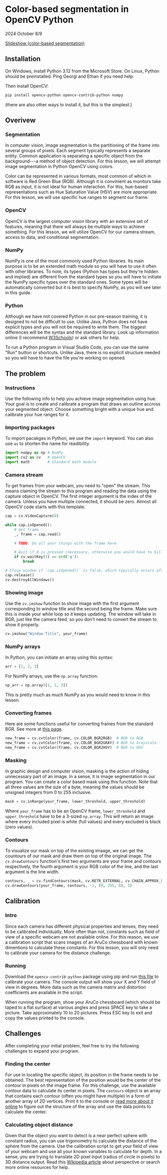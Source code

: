 # Color-based segmentation in OpenCV Python

2024 October 8/9

[Slideshow (color-based segmentation)](https://docs.google.com/presentation/d/1IMgoiuJn4d6MBo8bgtqWCU0rHaVIX8sB9S1IGK5x0JQ/edit?usp=sharing)

## Installation

On Windows, install Python 3.12 from the Microsoft Store. On Linux, Python should be preinstalled. Ping Georgi and Ethan if you need help.

Then install OpenCV:
```bash
pip install opencv-python opencv-contrib-python numpy
```

(there are also other ways to install it, but this is the simplest.)

## Overivew

### Segmentation

In computer vision, image segmentation is the partitioning of the frame into several groups of pixels. Each segment typically represents a separate entity. Common application is separating a specific object from the background---a method of object detection. For this lesson, we will attempt image segmentation in Python OpenCV using colors.

Color can be represented in various formats, most common of which in software is Red Green Blue (RGB). Although it is convinient as monitors take RGB as input, it is not ideal for human interaction. For this, hue-based representations such as Hue Saturation Value (HSV) are more appropriate. For this lesson, we will use specific hue ranges to segment our frame.

### OpenCV

OpenCV is the largest computer vision library with an extensive set of features, meaning that there will always be multiple ways to achieve something. For this lesson, we will utilize OpenCV for our camera stream, access to data, and conditional segmentation.

### NumPy

NumPy is one of the most commonly used Python libraries. Its main purpose is to be an extended math module so you will have to use it often with other libraries. To note, its types (Python has types but they're hidden and implied) are different from the standard types so you will have to initiate the NumPy specific types over the standard ones. Some types will be automatically converted but it is best to specify NumPy, as you will see later in this guide.

### Python

Although we have not covered Python in our pre-season training, it is designed to not be difficult to use. Unlike Java, Python does not have explicit types and you will not be required to write them. The biggest differences will be the syntax and the standard library. Look up information online (I recommend [W3Schools](https://www.w3schools.com/python/)) or ask others for help.

To run a Python program in Visual Studio Code, you can use the same "Run" button or shortcuts. Unlike Java, there is no explicit structure needed so you will have to have the file you're working on opened.

## The problem

### Instructions

Use the following info to help you achieve image segmentation using hue. Your goal is to create and calibrate a program that draws an outline accross your segmented object. Choose something bright with a unique hue and calibrate your hue ranges for it.

### Importing packages

To import pacakges in Python, we use the `import` keyword. You can also use `as` to shorten the name for readibility.

```py
import numpy as np # NumPy
import cv2 as cv   # OpenCV
import math        # Standard math module
```

### Camera stream

To get frames from your webcam, you need to "open" the stream. This means claiming the stream to this program and reading the data using the capture object in OpenCV. The first integer argument is the index of the camera. Unless you have multiple connected, it should be zero. Almost all OpenCV code starts with this template.

```py
cap = cv.VideoCapture(0)

while cap.isOpened():
    # Get frame
    _, frame = cap.read()

    # TODO: Do all your things with the frame here

    # Quit if Q is pressed (necessary, otherwise you would have to kill the program externally)
    if cv.waitKey(1) == ord('q'):
        break

# Close window if `cap.isOpened()` is false, which typically occurs after an error
cap.release()
cv.destroyAllWindows()
```

### Showing image

Use the `cv.imshow` function to show image with the first argument corresponding to window title and the second being the frame. Make sure this is inside your while loop so it keeps updating. The window will take in BGR, just like the camera feed, so you don't need to convert the stream to show it properly.

```py
cv.imshow("Window Title", your_frame)
```

### NumPy arrays

In Python, you can initiate an array using this syntax:

```py
arr = [1, 2, 3]
```

For NumPy arrays, use the `np.array` function:

```py
np_arr = np.array([1, 2, 3])
```

This is pretty much as much NumPy as you would need to know in this lesson.

### Converting frames

Here are some functions useful for converting frames from the standard BGR. See more at [this page](https://docs.opencv.org/3.4/d8/d01/group__imgproc__color__conversions.html).

```py
new_frame = cv.cvtColor(frame, cv.COLOR_BGR2RGB)  # BGR to RGB
new_frame = cv.cvtColor(frame, cv.COLOR_BGR2GRAY) # BGR to Grayscale
new_frame = cv.cvtColor(frame, cv.COLOR_BGR2HSV)  # BGR to HSV
```

### Masking

In graphic design and computer vision, masking is the action of hiding unnecessary part of an image. In a sense, it is image segmentation in our program. You can create a color based mask using this function. Note that all three values are the size of a byte, meaning the values should be unsigned integers from 0 to 255 inclusive.

```py
mask = cv.inRange(your_frame, lower_threshold, upper_threshold)
```

Where `your_frame` has to be an OpenCV frame, `lower_threshold` and `upper_threshold` have to be a 3-sized `np.array`. This will return an image where every included pixel is white (full values) and every excluded is black (zero values).

### Contours

To visualize our mask on top of the existing imaage, we can get the countours of our mask and draw them on top of the original image. The `cv.drawContours` function's first two arguments are your frame and contours respectively, the fourth argument is your RGB color of the line, and the last argument is the line width.

```py
contours, _ = cv.findContours(mask, cv.RETR_EXTERNAL, cv.CHAIN_APPROX_SIMPLE)
cv.drawContours(your_frame, contours, -1, (0, 255, 0), 3)
```

## Calibration

### Intro

Since each camera has different physical properties and lenses, they need to be calibrated individually. More often than not, constants such as field of view of a specific webcam are not available online. For this reason, we use a calibration script that scans images of an AruCo chessboard with known dimentions to calculate these constants. For this lesson, you will only need to calibrate your camera for the distance challenge.

### Running

Download the `opencv-contrib-python` package using pip and run [this file](https://github.com/titan2022/Training2024/blob/calibration/calib.py) to calibrate your camera. The console output will show your X and Y field of view in degrees. More data such as the camera matrix and distortion coefficients are available in the script.

When running the program, show your AruCo chessboard (which should be taped to a flat surface) at various angles and press SPACE key to take a picture. Take approximately 10 to 20 pictures. Press ESC key to exit and copy the values printed to the console.

## Challenges

After completing your initial problem, feel free to try the following challenges to expand your program.

### Finding the center

For use in locating the specific object, its position in the frame needs to be obtained. The best representation of the position would be the center of the contour in pixels on the image frame. For this challenge, use the available contour data to calculate its center in pixels. The `contours` object is an array that contains each contour (often you might have multiple) in a form of another array of 2D vertices. Print it to the console or [read more about it online](https://docs.opencv.org/3.4/d4/d73/tutorial_py_contours_begin.html) to figure out the structure of the array and use the data points to calculate the center.

### Calculating object distance

Given that the object you want to detect is a near perfect sphere with constant radius, you can use trigonometry to calculate the distance of the sphere from the camera. Use the calibration script to get your field of view of your webcam and use all your known variables to calculate for depth. In a sense, you are trying to translate 2D pixel input (radius of circle in pixels) to 3D distance output. Read this [Wikipedia article](https://en.wikipedia.org/wiki/3D_projection) about perspective or search more online resources for help.